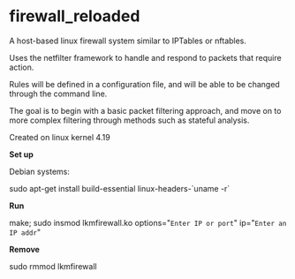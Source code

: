 # firewall_reloaded

A host-based linux firewall system similar to IPTables or nftables.

Uses the netfilter framework to handle and respond to packets that require action.

Rules will be defined in a configuration file, and will be able to be changed through the command line. 

The goal is to begin with a basic packet filtering approach, and move on to more complex filtering through methods such as stateful analysis. 

Created on linux kernel 4.19

**Set up**

Debian systems:

sudo apt-get install build-essential linux-headers-\`uname -r\`

**Run**

make;
sudo insmod lkmfirewall.ko options="`Enter IP or port`" ip="`Enter an IP addr`"

**Remove**

sudo rmmod lkmfirewall


